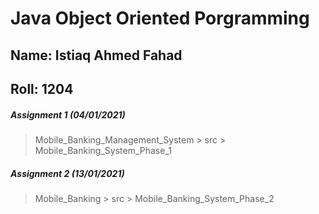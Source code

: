 # Java Object Oriented Porgramming

## Name: Istiaq Ahmed Fahad
## Roll: 1204


##### Assignment 1 (04/01/2021) 
> Mobile_Banking_Management_System > src > Mobile_Banking_System_Phase_1

##### Assignment 2 (13/01/2021)
> Mobile_Banking > src > Mobile_Banking_System_Phase_2

